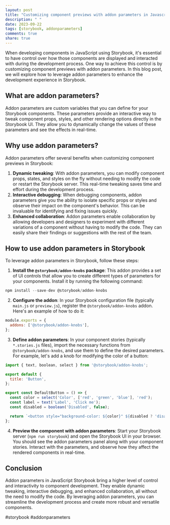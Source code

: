 ```yaml
---
layout: post
title: "Customizing component previews with addon parameters in Javascript Storybook"
description: " "
date: 2023-09-22
tags: [storybook, addonparameters]
comments: true
share: true
---
```


When developing components in JavaScript using Storybook, it's essential to have control over how those components are displayed and interacted with during the development process. One way to achieve this control is by customizing component previews with addon parameters. In this blog post, we will explore how to leverage addon parameters to enhance the development experience in Storybook.

## What are addon parameters?

Addon parameters are custom variables that you can define for your Storybook components. These parameters provide an interactive way to tweak component props, styles, and other rendering options directly in the Storybook UI. They allow you to dynamically change the values of these parameters and see the effects in real-time.

## Why use addon parameters?

Addon parameters offer several benefits when customizing component previews in Storybook:

1. **Dynamic tweaking**: With addon parameters, you can modify component props, states, and styles on the fly without needing to modify the code or restart the Storybook server. This real-time tweaking saves time and effort during the development process.
2. **Interactive debugging**: When debugging components, addon parameters give you the ability to isolate specific props or styles and observe their impact on the component's behavior. This can be invaluable for identifying and fixing issues quickly.
3. **Enhanced collaboration**: Addon parameters enable collaboration by allowing developers and designers to experiment with different variations of a component without having to modify the code. They can easily share their findings or suggestions with the rest of the team.

## How to use addon parameters in Storybook

To leverage addon parameters in Storybook, follow these steps:

1. **Install the `@storybook/addon-knobs` package**: This addon provides a set of UI controls that allow you to create different types of parameters for your components. Install it by running the following command:

```javascript
npm install --save-dev @storybook/addon-knobs
```

2. **Configure the addon**: In your Storybook configuration file (typically `main.js` or `preview.js`), register the `@storybook/addon-knobs` addon. Here's an example of how to do it:

```javascript
module.exports = {
  addons: ['@storybook/addon-knobs'],
};
```

3. **Define addon parameters**: In your component stories (typically `*.stories.js` files), import the necessary functions from `@storybook/addon-knobs`, and use them to define the desired parameters. For example, let's add a knob for modifying the color of a button:

```javascript
import { text, boolean, select } from '@storybook/addon-knobs';

export default {
  title: 'Button',
};

export const DefaultButton = () => {
  const color = select('Color', ['red', 'green', 'blue'], 'red');
  const label = text('Label', 'Click me');
  const disabled = boolean('Disabled', false);

  return `<button style="background-color: ${color}" ${disabled ? 'disabled' : ''}>${label}</button>`;
};
```

4. **Preview the component with addon parameters**: Start your Storybook server (`npm run storybook`) and open the Storybook UI in your browser. You should see the addon parameters panel along with your component stories. Interact with the parameters, and observe how they affect the rendered components in real-time.

## Conclusion

Addon parameters in JavaScript Storybook bring a higher level of control and interactivity to component development. They enable dynamic tweaking, interactive debugging, and enhanced collaboration, all without the need to modify the code. By leveraging addon parameters, you can streamline the development process and create more robust and versatile components.

#storybook #addonparameters